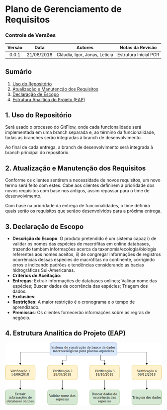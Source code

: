 # Plano de Gerenciamento de Requisitos

### Controle de Versões

| Versão |    Data    |            Autores            |   Notas da Revisão    |
| :----: | :--------: | :---------------------------: | :-------------------: |
| 0.0.1  | 21/08/2018 | Cláudia, Igor, Jonas, Letícia | Estrutura Inicial PGR |

## Sumário

1. [Uso do Repositório](#desc)
2. [Atualização e Manutenção dos Requisitos](#req)
3. [Declaração de Escopo](#escopo)
4. [Estrutura Analítica do Projeto (EAP)](#eap)

<div id='desc' />

## 1. Uso do Repositório

Será usado o processo do GitFlow, onde cada funcionalidade será implementada em uma branch separada e, ao término da funcionalidade, todas as branches serão integradas à branch de desenvolvimento.

Ao final de cada entrega, a branch de desenvolvimento será integrada à branch principal do repositório.

<div id='req' />

## 2. Atualização e Manutenção dos Requisitos

Conforme os clientes sentirem a necessidade de novos requisitos, um novo termo será feito com estes.
Cabe aos clientes definirem a prioridade dos novos requisitos com base nos antigos, assim repassar para o time de desenvolvimento.

Com base na prioridade da entrega de funcionalidades, o time definirá quais serão os requisitos que serãoo desenvolvidos para a próxima entrega.

<div id='escopo' />
 
## 3. Declaração de Escopo

- **Descrição do Escopo**: O produto pretendido é um sistema capaz i) de validar os nomes das espécies de macrófitas em online databases, trazendo também informações acerca da taxonomia/ecologia/biologia referentes aos nomes aceitos, ii) de congregar informações de registros ocorrências dessas espécies de macrófitas no continente, corrigindo erros e indicando padrões e tendências considerando as bacias hidrográficas Sul-Americanas.
- **Critérios de Aceitação**:
- **Entregas**: Extrair informações de databases onlines; Validar nome das espécies; Buscar dados de ocorrência das espécies; Triagem dos dados.
- **Exclusões**:
- **Restrições**: A maior restrição é o cronograma e o tempo de aprendizado.
- **Premissas**: Os clientes fornecerão informações sobre as regras de negócio.

<div id='eap' />

## 4. Estrutura Analítica do Projeto (EAP)

<img src="./assets/EAP.png"/>
